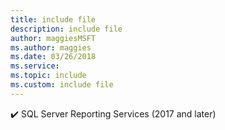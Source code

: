 ```yaml
---
title: include file
description: include file
author: maggiesMSFT
ms.author: maggies
ms.date: 03/26/2018
ms.service:
ms.topic: include
ms.custom: include file
---
```



✔️&nbsp;SQL&nbsp;Server&nbsp;Reporting&nbsp;Services (2017 and later)